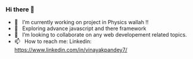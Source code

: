 ### Hi there 👋

- 🔭 &nbsp; I’m currently working on project in Physics wallah !!
- 🌱 &nbsp; Exploring advance javascript and there framework
- 👯 &nbsp; I’m looking to collaborate on any web developement related topics.
- 📫 &nbsp; How to reach me: Linkedin: https://www.linkedin.com/in/vinayakpandey7/

